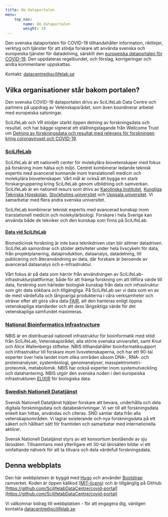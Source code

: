 ```yaml
---
title: Om dataportalen
menu:
    top_nav:
        name: Om dataportalen
        weight: 10
---
```


Den svenska dataportalen för COVID-19 tillhandahåller information, riktlinjer, verktyg och tjänster för att stödja forskare att använda svenska och europeiska tjänster för datadelning, särskilt den [europeiska dataportalen för COVID-19](https://covid19dataportal.org). Den uppdateras regelbundet, och förslag, korrigeringar och andra kommentarer uppskattas.

Kontakt: [datacentre@scilifelab.se](mailto:datacentre@scilifelab.se)

## Vilka organisationer står bakom portalen?

Den svenska COVID-19 dataportalen drivs av SciLifeLab Data Centre och partners på uppdrag av Vetenskapsrådet, som även koordinerar arbetet med europeiska satsningar.

SciLifeLab och VR stödjer starkt öppen delning av forskningsdata och resultat, och har bägge signerat ett ställningstagande från Wellcome Trust om [Delning av forskningsdata och resultat med relevans för forskningen kring coronaviruset och COVID-19](https://wellcome.ac.uk/coronavirus-covid-19/open-data).

### [SciLifeLab](https://www.scilifelab.se)

SciLifeLab är ett nationellt center för molekylära biovetenskaper med fokus på forskning inom hälsa och miljö. Centret kombinerar ledande teknisk expertis med avancerat kunnande inom translationell medicin och molekylära biovetenskaper. Vårt mål är också att bygga en stark forskargruppering kring SciLifeLab genom utbildning och samverkan. SciLifeLab är en nationell resurs som drivs av [Karolinska Institutet](https://www.ki.se/), [Kungliga Tekniska Högskolan](https://www.kth.se/), [Stockholms universitet](https://www.su.se/) och [Uppsala universitet](https://www.uu.se/). Vi samarbetar med flera andra svenska universitet.

SciLifeLab kombinerar teknisk expertis med avancerad kunskap inom translationell medicin och molekylärbiologi. Forskare i hela Sverige kan använda både de tekniker och den kunskap som finns på SciLifeLab.

#### [Data vid SciLifeLab](https://www.scilifelab.se/data/)

Biomedicinsk forskning är inte bara teknikdriven utan blir alltmer datadriven. SciLifeLab samordnar och stöder aktiviteter under hela livscykeln för data, från projektplanering, dataproduktion, dataanalys, datadelning, till publicering och återanvändning av data, där forskare är beroende av avancerad dataanalys och e-infrastruktur.

Vårt fokus är på data som härrör från användningen av SciLifeLab-infrastrukturplattformar, både för att främja forskning om att tillföra värde till data, forskning som härleder biologisk kunskap från data och infrastruktur som gör data sökbara och tillgängliga. På SciLifeLab ser vi data som en av de mest värdefulla och långvariga produkterna i våra verksamheter och strävar efter att göra våra data [FAIR](https://www.force11.org/group/fairgroup/fairprinciples), att den hanteras enligt öppna vetenskapliga standarder och att dess långsiktiga värde för det vetenskapliga samfundet maximeras.

### [National Bioinformatics Infrastructure](https://nbis.se)

NBIS är en distribuerad nationell infrastruktur för bioinformatik med stöd från SciLifeLab, Vetenskapsrådet, alla större svenska universitet, samt Knut och Alice Wallenbergs stiftelse. NBIS tillhandahåller bioinformatiksupport och infrastruktur till forskare inom livsvetenskaperna, och har ett 90-tal experter över hela landet inom olika områden såsom DNA-, RNA- och proteinanalyser, systembiologi, genomanalyser, masspektrometri-proteomik, metabolomik. NBIS har också experter inom systemutveckling och datahantering. NBIS utgör den svenska noden i den europeiska infrastrukturen [ELIXIR](https://elixir-europe.org) för biologiska data.

### [Swedish Nationell Datatjänst](https://snd.gu.se)

Svensk Nationell Datatjänst hjälper forskare att bevara, underhålla och dela digitala forskningsdata och databeskrivningar. Vi ser till att forskningsdata enkelt kan hittas, användas och citeras. SND samlar data från alla vetenskapsområden. Vi lagrar existerande och nya forskningsdata på ett säkert och hållbart sätt för framtiden och samarbetar med internationella aktörer.

Svensk Nationell Datatjänst styrs av ett konsortium bestående av sju lärosäten. Tillsammans med ytterligare ett 30-tal lärosäten bildar vi ett omfattande nätverk för att ta tillvara och dela värdefull forskningsdata.

## Denna webbplats

Den här webbplatsen är byggd med [Hugo](https://gohugo.io/) och använder [Bootstrap](https://getbootstrap.com/) ramverket.
Koden är öppen källkod ([MIT-licens](https://choosealicense.com/licenses/mit/)) och är tillgänglig på GitHub:
[https://github.com/ScilifelabDataCentre/covid-portal](https://github.com/ScilifelabDataCentre/covid-portal)

Vi välkomnar bidrag till webbplatsen - för att engagera dig, vänligen kontakta [datacentre@scilifelab.se](mailto:datacentre@scilifelab.se)
